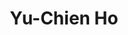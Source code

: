 ---
layout: people
hidden: true
title: Yu-Chien Ho
name: Yu-Chien Ho
student_id: d97922024
status: ongoing
program: PhD student
entry_year: 2009
exit_year: 
link: false
external_url: 
image: /people/images/yu-chien_ho.jpg
research_interests: 'recommender system'
brief: 
---
